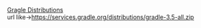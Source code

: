 [Gragle Distributions](https://services.gradle.org/distributions/) <br>
url like->https://services.gradle.org/distributions/gradle-3.5-all.zip
